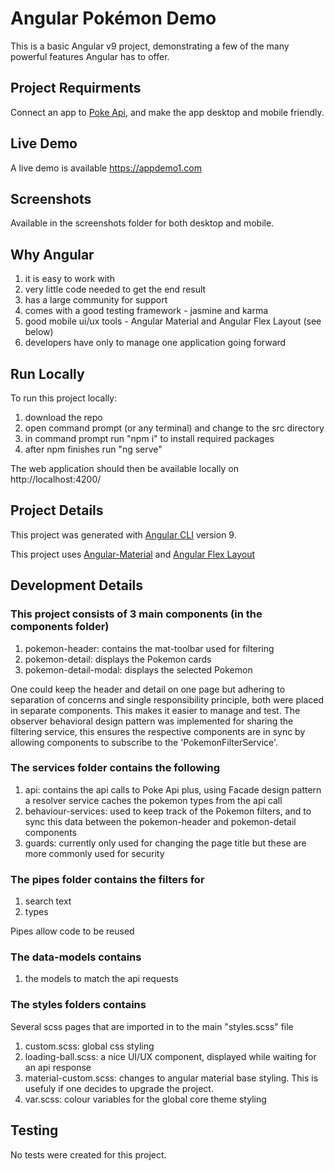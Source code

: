 # Angular Pokémon Demo

This is a basic Angular v9 project, demonstrating a few of the many powerful features Angular has to offer. 

## Project Requirments
Connect an app to <a href="https://pokeapi.co/" target="_blank">Poke Api</a>, and make the app desktop and mobile friendly.

## Live Demo

A live demo is available <a href="https://appdemo1.com" target="_blank">https://appdemo1.com</a>

## Screenshots

Available in the screenshots folder for both desktop and mobile.

## Why Angular

1. it is easy to work with
2. very little code needed to get the end result
3. has a large community for support 
4. comes with a good testing framework - jasmine and karma
5. good mobile ui/ux tools - Angular Material and Angular Flex Layout (see below)
6. developers have only to manage one application going forward

## Run Locally

To run this project locally:
1. download the repo
2. open command prompt (or any terminal) and change to the src directory 
3. in command prompt run "npm i" to install required packages 
4. after npm finishes run "ng serve"

The web application should then be available locally on http://localhost:4200/

## Project Details

This project was generated with <a href="https://github.com/angular/angular-cli" target="_blank">Angular CLI</a> version 9.

This project uses <a href="https://material.angular.io/" target="_blank">Angular-Material</a> and <a href="https://github.com/angular/flex-layout#readme" target="_blank">Angular Flex Layout</a>

## Development Details

### This project consists of 3 main components (in the components folder) 
1. pokemon-header: contains the mat-toolbar used for filtering
2. pokemon-detail: displays the Pokemon cards
3. pokemon-detail-modal: displays the selected Pokemon

One could keep the header and detail on one page but adhering to separation of concerns and single responsibility principle, both were placed in separate components. This makes it easier to manage and test. The observer behavioral design pattern was implemented for sharing the filtering service, this ensures the respective components are in sync by allowing components to subscribe to the 'PokemonFilterService'.

### The services folder contains the following
1. api: contains the api calls to Poke Api plus, using Facade design pattern a resolver service caches the pokemon types from the api call
2. behaviour-services: used to keep track of the Pokemon filters, and to sync this data between the pokemon-header and pokemon-detail components
3. guards: currently only used for changing the page title but these are more commonly used for security


### The pipes folder contains the filters for 
1. search text 
2. types

Pipes allow code to be reused

### The data-models contains 
1. the models to match the api requests

### The styles folders contains 
Several scss pages that are imported in to the main "styles.scss" file
1. custom.scss: global css styling
2. loading-ball.scss: a nice UI/UX component, displayed while waiting for an api response
3. material-custom.scss: changes to angular material base styling. This is usefuly if one decides to upgrade the project.
4. var.scss: colour variables for the global core theme styling

## Testing
No tests were created for this project.

